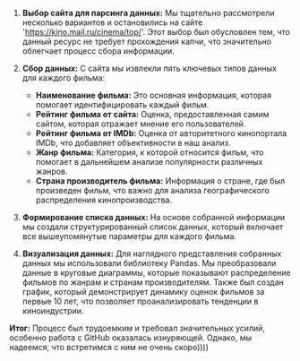 

1. **Выбор сайта для парсинга данных:**
   Мы тщательно рассмотрели несколько вариантов и остановились на сайте 'https://kino.mail.ru/cinema/top/'. Этот выбор был обусловлен тем, что данный ресурс не требует прохождения капчи, что значительно облегчает процесс сбора информации.

2. **Сбор данных:**
   С сайта мы извлекли пять ключевых типов данных для каждого фильма:
   - **Наименование фильма:** Это основная информация, которая помогает идентифицировать каждый фильм.
   - **Рейтинг фильма от сайта:** Оценка, предоставленная самим сайтом, которая отражает мнение его пользователей.
   - **Рейтинг фильма от IMDb:** Оценка от авторитетного кинопортала IMDb, что добавляет объективности в наш анализ.
   - **Жанр фильма:** Категория, к которой относится фильм, что помогает в дальнейшем анализе популярности различных жанров.
   - **Страна производитель фильма:** Информация о стране, где был произведен фильм, что важно для анализа географического распределения кинопроизводства.

3. **Формирование списка данных:**
   На основе собранной информации мы создали структурированный список данных, который включает все вышеупомянутые параметры для каждого фильма.

4. **Визуализация данных:**
   Для наглядного представления собранных данных мы использовали библиотеку Pandas. Мы преобразовали данные в круговые диаграммы, которые показывают распределение фильмов по жанрам и странам производителям. Также был создан график, который демонстрирует динамику оценок фильмов за первые 10 лет, что позволяет проанализировать тенденции в киноиндустрии.

**Итог:**
Процесс был трудоемким и требовал значительных усилий, особенно работа с GitHub оказалась изнуряющей. Однако, мы надеемся, что встретимся с ним не очень скоро))))
